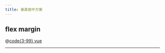 ```yaml
---
title: 垂直居中方案
---
```


## flex margin

<vertical-align-flex-vertical />

@[code{3-99} vue](../../docs/.vuepress/components/vertical-align/flex-vertical.vue)


<hr />